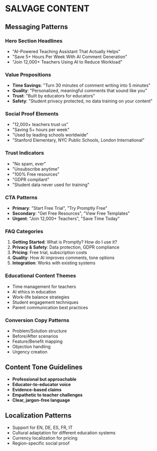 # SALVAGE CONTENT

## Messaging Patterns

### Hero Section Headlines
- "AI-Powered Teaching Assistant That Actually Helps"
- "Save 5+ Hours Per Week With AI Comment Generation"
- "Join 12,000+ Teachers Using AI to Reduce Workload"

### Value Propositions
- **Time Savings**: "Turn 30 minutes of comment writing into 5 minutes"
- **Quality**: "Personalized, meaningful comments that sound like you"
- **Trust**: "Built by educators for educators"
- **Safety**: "Student privacy protected, no data training on your content"

### Social Proof Elements
- "12,000+ teachers trust us"
- "Saving 5+ hours per week"
- "Used by leading schools worldwide"
- "Stanford Elementary, NYC Public Schools, London International"

### Trust Indicators
- "No spam, ever"
- "Unsubscribe anytime"
- "100% Free resources"
- "GDPR compliant"
- "Student data never used for training"

### CTA Patterns
- **Primary**: "Start Free Trial", "Try Promptly Free"
- **Secondary**: "Get Free Resources", "View Free Templates"
- **Urgent**: "Join 12,000+ Teachers", "Save Time Today"

### FAQ Categories
1. **Getting Started**: What is Promptly? How do I use it?
2. **Privacy & Safety**: Data protection, GDPR compliance
3. **Pricing**: Free trial, subscription costs
4. **Quality**: How AI improves comments, tone options
5. **Integration**: Works with existing systems

### Educational Content Themes
- Time management for teachers
- AI ethics in education  
- Work-life balance strategies
- Student engagement techniques
- Parent communication best practices

### Conversion Copy Patterns
- Problem/Solution structure
- Before/After scenarios
- Feature/Benefit mapping
- Objection handling
- Urgency creation

## Content Tone Guidelines
- **Professional but approachable**
- **Educator-to-educator voice**
- **Evidence-based claims**
- **Empathetic to teacher challenges**
- **Clear, jargon-free language**

## Localization Patterns
- Support for EN, DE, ES, FR, IT
- Cultural adaptation for different education systems
- Currency localization for pricing
- Region-specific social proof